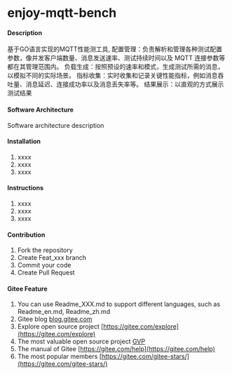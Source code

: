 # enjoy-mqtt-bench

#### Description
基于GO语言实现的MQTT性能测工具,
配置管理：负责解析和管理各种测试配置参数，像并发客户端数量、消息发送速率、测试持续时间以及 MQTT 连接参数等都在其管理范围内。
负载生成：按照预设的速率和模式，生成测试所需的消息，以模拟不同的实际场景。
指标收集：实时收集和记录关键性能指标，例如消息吞吐量、消息延迟、连接成功率以及消息丢失率等。
结果展示：以直观的方式展示测试结果

#### Software Architecture
Software architecture description

#### Installation

1.  xxxx
2.  xxxx
3.  xxxx

#### Instructions

1.  xxxx
2.  xxxx
3.  xxxx

#### Contribution

1.  Fork the repository
2.  Create Feat_xxx branch
3.  Commit your code
4.  Create Pull Request


#### Gitee Feature

1.  You can use Readme\_XXX.md to support different languages, such as Readme\_en.md, Readme\_zh.md
2.  Gitee blog [blog.gitee.com](https://blog.gitee.com)
3.  Explore open source project [https://gitee.com/explore](https://gitee.com/explore)
4.  The most valuable open source project [GVP](https://gitee.com/gvp)
5.  The manual of Gitee [https://gitee.com/help](https://gitee.com/help)
6.  The most popular members  [https://gitee.com/gitee-stars/](https://gitee.com/gitee-stars/)
